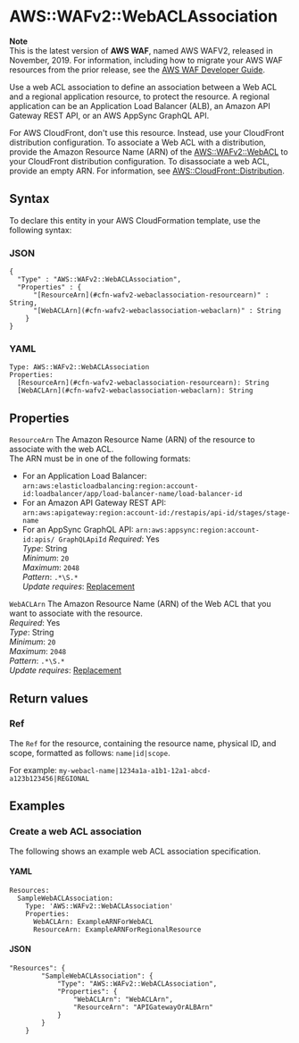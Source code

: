 # AWS::WAFv2::WebACLAssociation<a name="aws-resource-wafv2-webaclassociation"></a>

**Note**  
This is the latest version of **AWS WAF**, named AWS WAFV2, released in November, 2019\. For information, including how to migrate your AWS WAF resources from the prior release, see the [AWS WAF Developer Guide](https://docs.aws.amazon.com/waf/latest/developerguide/waf-chapter.html)\. 

Use a web ACL association to define an association between a Web ACL and a regional application resource, to protect the resource\. A regional application can be an Application Load Balancer \(ALB\), an Amazon API Gateway REST API, or an AWS AppSync GraphQL API\. 

For AWS CloudFront, don't use this resource\. Instead, use your CloudFront distribution configuration\. To associate a Web ACL with a distribution, provide the Amazon Resource Name \(ARN\) of the [AWS::WAFv2::WebACL](aws-resource-wafv2-webacl.md) to your CloudFront distribution configuration\. To disassociate a web ACL, provide an empty ARN\. For information, see [AWS::CloudFront::Distribution](https://docs.aws.amazon.com/AWSCloudFormation/latest/UserGuide/aws-resource-cloudfront-distribution.html)\. 

## Syntax<a name="aws-resource-wafv2-webaclassociation-syntax"></a>

To declare this entity in your AWS CloudFormation template, use the following syntax:

### JSON<a name="aws-resource-wafv2-webaclassociation-syntax.json"></a>

```
{
  "Type" : "AWS::WAFv2::WebACLAssociation",
  "Properties" : {
      "[ResourceArn](#cfn-wafv2-webaclassociation-resourcearn)" : String,
      "[WebACLArn](#cfn-wafv2-webaclassociation-webaclarn)" : String
    }
}
```

### YAML<a name="aws-resource-wafv2-webaclassociation-syntax.yaml"></a>

```
Type: AWS::WAFv2::WebACLAssociation
Properties: 
  [ResourceArn](#cfn-wafv2-webaclassociation-resourcearn): String
  [WebACLArn](#cfn-wafv2-webaclassociation-webaclarn): String
```

## Properties<a name="aws-resource-wafv2-webaclassociation-properties"></a>

`ResourceArn`  <a name="cfn-wafv2-webaclassociation-resourcearn"></a>
The Amazon Resource Name \(ARN\) of the resource to associate with the web ACL\.   
The ARN must be in one of the following formats:  
+ For an Application Load Balancer: `arn:aws:elasticloadbalancing:region:account-id:loadbalancer/app/load-balancer-name/load-balancer-id ` 
+ For an Amazon API Gateway REST API: `arn:aws:apigateway:region:account-id:/restapis/api-id/stages/stage-name ` 
+ For an AppSync GraphQL API: `arn:aws:appsync:region:account-id:apis/ GraphQLApiId`
*Required*: Yes  
*Type*: String  
*Minimum*: `20`  
*Maximum*: `2048`  
*Pattern*: `.*\S.*`  
*Update requires*: [Replacement](https://docs.aws.amazon.com/AWSCloudFormation/latest/UserGuide/using-cfn-updating-stacks-update-behaviors.html#update-replacement)

`WebACLArn`  <a name="cfn-wafv2-webaclassociation-webaclarn"></a>
The Amazon Resource Name \(ARN\) of the Web ACL that you want to associate with the resource\.  
*Required*: Yes  
*Type*: String  
*Minimum*: `20`  
*Maximum*: `2048`  
*Pattern*: `.*\S.*`  
*Update requires*: [Replacement](https://docs.aws.amazon.com/AWSCloudFormation/latest/UserGuide/using-cfn-updating-stacks-update-behaviors.html#update-replacement)

## Return values<a name="aws-resource-wafv2-webaclassociation-return-values"></a>

### Ref<a name="aws-resource-wafv2-webaclassociation-return-values-ref"></a>

The `Ref` for the resource, containing the resource name, physical ID, and scope, formatted as follows: `name|id|scope`\.

For example: `my-webacl-name|1234a1a-a1b1-12a1-abcd-a123b123456|REGIONAL`

## Examples<a name="aws-resource-wafv2-webaclassociation--examples"></a>



### Create a web ACL association<a name="aws-resource-wafv2-webaclassociation--examples--Create_a_web_ACL_association"></a>

The following shows an example web ACL association specification\. 

#### YAML<a name="aws-resource-wafv2-webaclassociation--examples--Create_a_web_ACL_association--yaml"></a>

```
Resources:
  SampleWebACLAssociation:
    Type: 'AWS::WAFv2::WebACLAssociation'
    Properties:
      WebACLArn: ExampleARNForWebACL
      ResourceArn: ExampleARNForRegionalResource
```

#### JSON<a name="aws-resource-wafv2-webaclassociation--examples--Create_a_web_ACL_association--json"></a>

```
"Resources": {
        "SampleWebACLAssociation": {
            "Type": "AWS::WAFv2::WebACLAssociation",
            "Properties": {
                "WebACLArn": "WebACLArn",
                "ResourceArn": "APIGatewayOrALBArn"
            }
        }
    }
```
